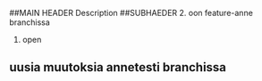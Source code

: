 ##MAIN HEADER
Description
##SUBHAEDER
2. oon feature-anne branchissa
1. open

## uusia muutoksia annetesti branchissa